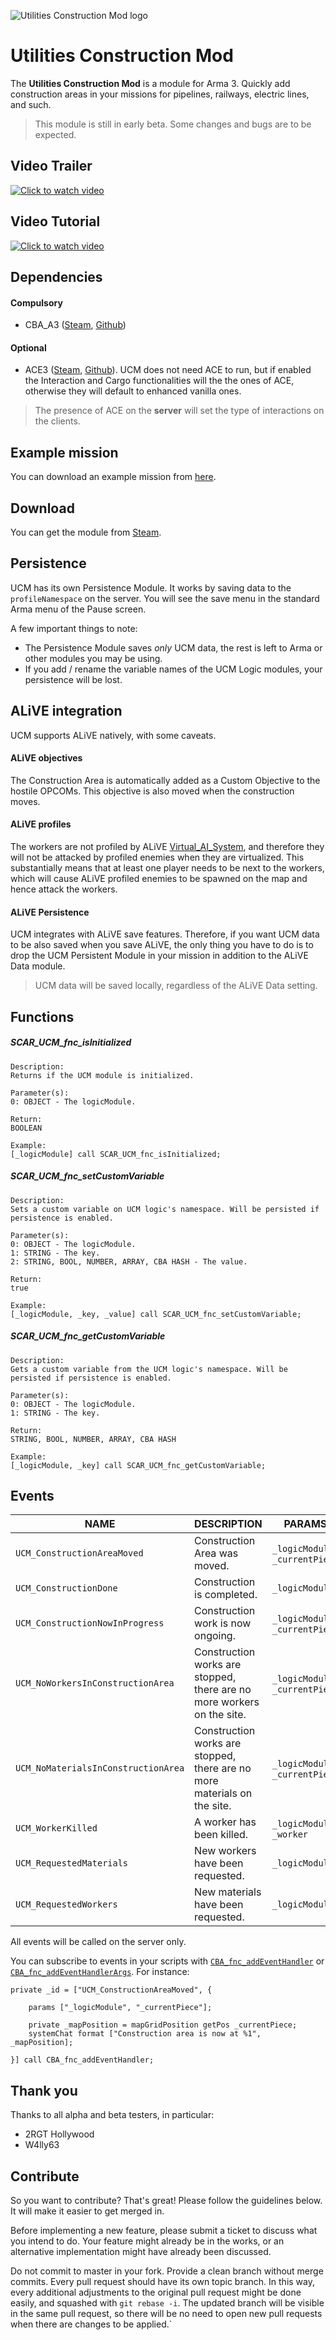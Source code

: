 ![Utilities Construction Mod logo](https://cldup.com/jVkD9k4D9t.png)

# Utilities Construction Mod

The **Utilities Construction Mod** is a module for Arma 3. Quickly add construction areas in your missions for pipelines, railways, electric lines, and such.

> This module is still in early beta. Some changes and bugs are to be expected.

## Video Trailer

[![Click to watch video](https://img.youtube.com/vi/ZIp2BfbvO1E/0.jpg)](https://www.youtube.com/watch?v=ZIp2BfbvO1E)


## Video Tutorial

[![Click to watch video](https://img.youtube.com/vi/sbx0QSRaUt4/0.jpg)](https://www.youtube.com/watch?v=sbx0QSRaUt4)


## Dependencies

#### Compulsory

  - CBA_A3 ([Steam](https://steamcommunity.com/workshop/filedetails/?id=450814997), [Github](https://github.com/CBATeam/CBA_A3/releases/latest))

#### Optional

  - ACE3 ([Steam](https://steamcommunity.com/sharedfiles/filedetails/?id=463939057), [Github](https://github.com/acemod/ACE3/releases/latest)). UCM does not need ACE to run, but if enabled the Interaction and Cargo functionalities will the the ones of ACE, otherwise they will default to enhanced vanilla ones.

> The presence of ACE on the **server** will set the type of interactions on the clients.

## Example mission

You can download an example mission from [here](https://github.com/ostinelli/SCAR_UCM/raw/master/resources/ucm_demo.Altis.zip).

## Download

You can get the module from [Steam](http://steamcommunity.com/sharedfiles/filedetails/?id=1145478729).

## Persistence

UCM has its own Persistence Module. It works by saving data to the `profileNamespace` on the server. You will see the save menu in the standard Arma menu of the Pause screen.

A few important things to note:

  - The Persistence Module saves _only_ UCM data, the rest is left to Arma or other modules you may be using.
  - If you add / rename the variable names of the UCM Logic modules, your persistence will be lost.

## ALiVE integration

UCM supports ALiVE natively, with some caveats.

#### ALiVE objectives

The Construction Area is automatically added as a Custom Objective to the hostile OPCOMs. This objective is also moved when the construction moves.

#### ALiVE profiles

The workers are not profiled by ALiVE [Virtual_AI_System](http://alivemod.com/wiki/index.php/Virtual_AI_System), and therefore they will not be attacked by profiled enemies when they are virtualized. This substantially means that at least one player needs to be next to the workers, which will cause ALiVE profiled enemies to be spawned on the map and hence attack the workers.

#### ALiVE Persistence

UCM integrates with ALiVE save features. Therefore, if you want UCM data to be also saved when you save ALiVE, the only thing you have to do is to drop the UCM Persistent Module in your mission in addition to the ALiVE Data module.

> UCM data will be saved locally, regardless of the ALiVE Data setting.

## Functions

##### SCAR_UCM_fnc_isInitialized
```
Description:
Returns if the UCM module is initialized.

Parameter(s):
0: OBJECT - The logicModule.

Return:
BOOLEAN

Example:
[_logicModule] call SCAR_UCM_fnc_isInitialized;
```

##### SCAR_UCM_fnc_setCustomVariable
```
Description:
Sets a custom variable on UCM logic's namespace. Will be persisted if persistence is enabled.

Parameter(s):
0: OBJECT - The logicModule.
1: STRING - The key.
2: STRING, BOOL, NUMBER, ARRAY, CBA HASH - The value.

Return:
true

Example:
[_logicModule, _key, _value] call SCAR_UCM_fnc_setCustomVariable;
```

##### SCAR_UCM_fnc_getCustomVariable
```
Description:
Gets a custom variable from the UCM logic's namespace. Will be persisted if persistence is enabled.

Parameter(s):
0: OBJECT - The logicModule.
1: STRING - The key.

Return:
STRING, BOOL, NUMBER, ARRAY, CBA HASH

Example:
[_logicModule, _key] call SCAR_UCM_fnc_getCustomVariable;
```


## Events

| NAME | DESCRIPTION | PARAMS
|------|------|------
| `UCM_ConstructionAreaMoved` | Construction Area was moved. | `_logicModule`, `_currentPiece`
| `UCM_ConstructionDone` | Construction is completed. | `_logicModule`
| `UCM_ConstructionNowInProgress` | Construction work is now ongoing. | `_logicModule`, `_currentPiece`
| `UCM_NoWorkersInConstructionArea` | Construction works are stopped, there are no more workers on the site. | `_logicModule`, `_currentPiece`
| `UCM_NoMaterialsInConstructionArea` | Construction works are stopped, there are no more materials on the site. | `_logicModule`, `_currentPiece`
| `UCM_WorkerKilled` | A worker has been killed. | `_logicModule`, `_worker`
| `UCM_RequestedMaterials` | New workers have been requested. | `_logicModule`
| `UCM_RequestedWorkers` | New materials have been requested. | `_logicModule`

All events will be called on the server only.

You can subscribe to events in your scripts with [`CBA_fnc_addEventHandler`](https://cbateam.github.io/CBA_A3/docs/files/events/fnc_addEventHandler-sqf.html) or [`CBA_fnc_addEventHandlerArgs`](https://cbateam.github.io/CBA_A3/docs/files/events/fnc_addEventHandlerArgs-sqf.html). For instance:

```sqf
private _id = ["UCM_ConstructionAreaMoved", {

	params ["_logicModule", "_currentPiece"];

	private _mapPosition = mapGridPosition getPos _currentPiece;
	systemChat format ["Construction area is now at %1", _mapPosition];

}] call CBA_fnc_addEventHandler;
```

## Thank you

Thanks to all alpha and beta testers, in particular:

  * 2RGT Hollywood
  * W4lly63

## Contribute

So you want to contribute? That's great! Please follow the guidelines below. It will make it easier to get merged in.

Before implementing a new feature, please submit a ticket to discuss what you intend to do. Your feature might already be in the works, or an alternative implementation might have already been discussed.

Do not commit to master in your fork. Provide a clean branch without merge commits. Every pull request should have its own topic branch. In this way, every additional adjustments to the original pull request might be done easily, and squashed with `git rebase -i`. The updated branch will be visible in the same pull request, so there will be no need to open new pull requests when there are changes to be applied.`
